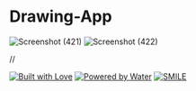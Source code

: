 # Drawing-App
![Screenshot (421)](https://user-images.githubusercontent.com/87578584/168206462-236cd999-f793-4d9e-b8f6-b16ffec6c306.png)
![Screenshot (422)](https://user-images.githubusercontent.com/87578584/168206471-7cde67df-8a16-4c3d-82b0-014c4bca1b03.png)


//

[![Built with Love](https://forthebadge.com/images/badges/built-with-love.svg)](https://github.com/markandey007) [![Powered by Water](https://forthebadge.com/images/badges/powered-by-water.svg)](https://github.com/markandey007) [![SMILE](https://forthebadge.com/images/badges/makes-people-smile.svg)](https://github.com/markandey007)
